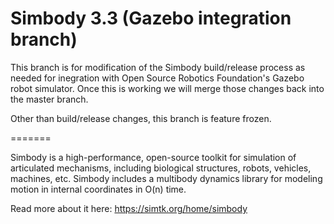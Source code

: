 Simbody 3.3 (Gazebo integration branch)
=======

This branch is for modification of the Simbody build/release process as needed for 
inegration with Open Source Robotics Foundation's Gazebo robot simulator. Once this
is working we will merge those changes back into the master branch.

Other than build/release changes, this branch is feature frozen.

=======

Simbody is a high-performance, open-source toolkit for simulation of 
articulated mechanisms, including biological structures, robots, vehicles,
machines, etc. Simbody includes a multibody dynamics library for modeling
motion in internal coordinates in O(n) time.

Read more about it here: https://simtk.org/home/simbody
